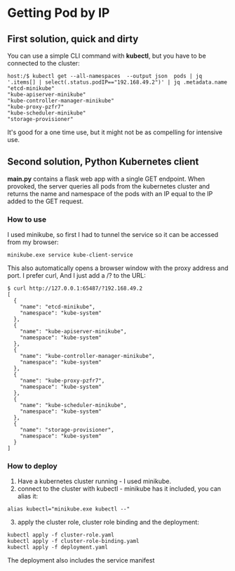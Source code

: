 # Getting Pod by IP

## First solution, quick and dirty
You can use a simple CLI command with **kubectl**, but you have to be connected to the cluster:
```
host:/$ kubectl get --all-namespaces  --output json  pods | jq '.items[] | select(.status.podIP=="192.168.49.2")' | jq .metadata.name
"etcd-minikube"
"kube-apiserver-minikube"
"kube-controller-manager-minikube"
"kube-proxy-pzfr7"
"kube-scheduler-minikube"
"storage-provisioner"

```
It's good for a one time use, but it might not be as compelling for intensive use.

## Second solution, Python Kubernetes client
**main.py** contains a flask web app with a single GET endpoint.
When provoked, the server queries all pods from the kubernetes cluster and returns the name and namespace of the pods with an IP equal to the IP added to the GET request.
### How to use
I used minikube, so first I had to tunnel the service so it can be accessed from my browser:

```
minikube.exe service kube-client-service
```
This also automatically opens a browser window with the proxy address and port.
I prefer curl, And I just add a /?<IP-ADDRESS> to the URL:
```
$ curl http://127.0.0.1:65487/?192.168.49.2
[
  {
    "name": "etcd-minikube",
    "namespace": "kube-system"
  },
  {
    "name": "kube-apiserver-minikube",
    "namespace": "kube-system"
  },
  {
    "name": "kube-controller-manager-minikube",
    "namespace": "kube-system"
  },
  {
    "name": "kube-proxy-pzfr7",
    "namespace": "kube-system"
  },
  {
    "name": "kube-scheduler-minikube",
    "namespace": "kube-system"
  },
  {
    "name": "storage-provisioner",
    "namespace": "kube-system"
  }
]
```
### How to deploy
1. Have a kubernetes cluster running - I used minikube.
2. connect to the cluster with kubectl - minikube has it included, you can alias it:
```
alias kubectl="minikube.exe kubectl --"
```
3. apply the cluster role, cluster role binding and the deployment:
```
kubectl apply -f cluster-role.yaml
kubectl apply -f cluster-role-binding.yaml
kubectl apply -f deployment.yaml
```
The deployment also includes the service manifest
